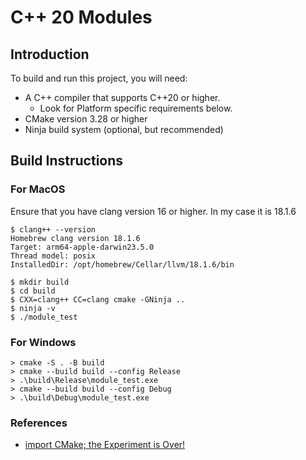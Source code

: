 
# C++ 20 Modules

## Introduction

To build and run this project, you will need:

- A C++ compiler that supports C++20 or higher.
  - Look for Platform specific requirements below.
- CMake version 3.28 or higher
- Ninja build system (optional, but recommended)

## Build Instructions

### For MacOS

Ensure that you have clang version 16 or higher. In my case it is 18.1.6

```
$ clang++ --version
Homebrew clang version 18.1.6
Target: arm64-apple-darwin23.5.0
Thread model: posix
InstalledDir: /opt/homebrew/Cellar/llvm/18.1.6/bin
```

```
$ mkdir build
$ cd build
$ CXX=clang++ CC=clang cmake -GNinja ..
$ ninja -v
$ ./module_test
```

### For Windows

```
> cmake -S . -B build
> cmake --build build --config Release
> .\build\Release\module_test.exe
> cmake --build build --config Debug
> .\build\Debug\module_test.exe
```

### References

- [import CMake; the Experiment is Over!](https://www.kitware.com/import-cmake-the-experiment-is-over/)
